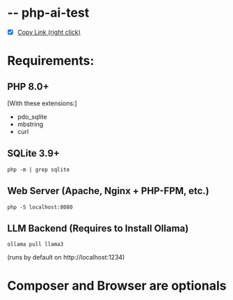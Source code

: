# -- php-ai-test
- [x] [Copy Link (right click)](https://github.com/ThinkDiscord/php-ai-test)

# Requirements:
## PHP 8.0+
[With these extensions:]
- pdo_sqlite
- mbstring
- curl

## SQLite 3.9+
```
php -m | grep sqlite
```

## Web Server (Apache, Nginx + PHP-FPM, etc.)
```
php -S localhost:8080
```
## LLM Backend (Requires to Install Ollama)
```
ollama pull llama3
```
(runs by default on http://localhost:1234)

# Composer and Browser are optionals
